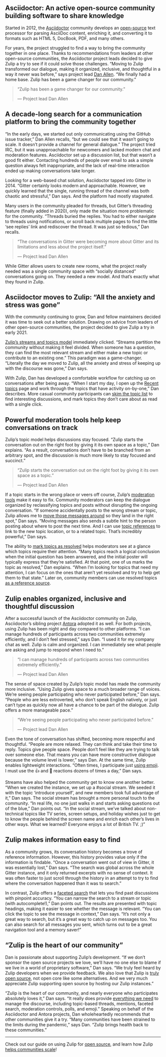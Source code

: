 ## Asciidoctor: An active open-source community building software to share knowledge

Started in 2012, the [Asciidoctor](https://asciidoctor.org) community develops
an [open-source](https://github.com/asciidoctor) text processor for parsing
AsciiDoc content, enriching it, and converting it to formats such as HTML 5,
DocBook, PDF, and many others.

For years, the project struggled to find a way to bring the community together
in one place. Thanks to recommendations from leaders at other open-source
communities, the Asciidoctor project leads decided to give Zulip a try to see if
it could solve those challenges. “Moving to Zulip transformed our dialogue,
making it organized, inclusive, and thoughtful in a way it never was before,”
says project lead [Dan Allen](https://github.com/mojavelinux). “We finally had a
home base. Zulip has been a game changer for our community.”


> “Zulip has been a game changer for our community.”
>
> — Project lead Dan Allen


## A decade-long search for a communication platform to bring the community together

“In the early days, we started out only communicating using the GitHub issue
tracker,” Dan Allen recalls, “but we could see that it wasn’t going to scale. It
doesn’t provide a channel for general dialogue.” The project tried IRC, but it
was unapproachable for newcomers and lacked modern chat and moderation features.
Asciidoctor set up a discussion list, but that wasn’t a good fit either.
Contacting hundreds of people over email to ask a simple question always felt
inappropriate, and the lack of real-time interaction ended up making
conversations take longer.

Looking for a web-based chat solution, Asciidoctor tapped into Gitter in 2014.
“Gitter certainly looks modern and approachable. However, we quickly learned
that the single, running thread of the channel was both chaotic and stressful,”
Dan says. And the platform had mostly stagnated.

Many users in the community pleaded for threads, but Gitter’s threading feature
(finally added in 2020), only made the situation more problematic for the
community. “Threads buried the replies. You had to either navigate to threads
using notifications, or scroll back multiple pages to find the little ‘see
replies’ link and rediscover the thread. It was just so tedious,” Dan recalls.


> “The conversations in Gitter were becoming more about Gitter and its
> limitations and less about the project itself.”
>
> — Project lead Dan Allen

While Gitter allows users to create new rooms, what the project really needed
was a single community space with “socially distanced” conversations going on.
They needed a new model. And that’s exactly what they found in Zulip.


## Asciidoctor moves to Zulip: “All the anxiety and stress was gone”

With the community continuing to grow, Dan and fellow maintainers decided it was
time to seek out a better solution. Drawing on advice from leaders of other
open-source communities, the project decided to give Zulip a try in early 2021.

[Zulip’s streams and topics model](/why-zulip/) immediately clicked. “Streams
partition the community without making it feel divided. When someone has a
question, they can find the most relevant stream and either make a new topic or
contribute to an existing one.” This paradigm was a game-changer. “Literally the
day we moved to Zulip, all the anxiety and stress of keeping up with the
discourse was gone,” Dan says.

With Zulip, Dan has developed a comfortable workflow for catching up on
conversations after being away. “When I start my day, I open up the [Recent
topics](/help/recent-conversations) page and work through the topics that have
activity on-by-one,” Dan describes. More casual community participants can [skim
the topic list](/help/reading-strategies) to find interesting discussions, and
mark topics they don’t care about as read with a single click.


## Powerful moderation tools help keep conversations on track

Zulip’s topic model helps discussions stay focused. “Zulip starts the
conversation out on the right foot by giving it its own space as a topic,” Dan
explains. “As a result, conversations don’t have to be branched from an
arbitrary spot, and the discussion is much more likely to stay focused and
succinct.”

> “Zulip starts the conversation out on the right foot by giving it its own
> space as a topic.”
>
> — Project lead Dan Allen

If a topic starts in the wrong place or veers off course, Zulip’s [moderation
tools](/help/moderating-open-organizations) make it easy to fix. Community
moderators can keep the dialogue organized by reclassifying topics and posts
without disrupting the ongoing conversation. “If someone accidentally posts to
the wrong stream or topic, Zulip allows me to [move those messages
around](/help/move-content-to-another-stream) so they land in the right spot,”
Dan says. “Moving messages also sends a subtle hint to the person posting about
where to post the next time. And I can use [topic
references](/help/link-to-a-message-or-conversation#link-to-a-stream-or-topic-within-zulip)
to link to the new topic location, or to a related topic. That’s incredibly
powerful,” Dan says.

The ability to [mark topics as resolved](/help/resolve-a-topic) helps moderators
see at a glance which topics require their attention. “Many topics reach a
logical conclusion when the initial question has been answered, and the initial
poster will typically express that they’re satisfied. At that point, one of us
marks the topic as resolved,” Dan explains. “When I’m looking for topics that
need my attention, I can focus on the ones that aren’t yet resolved and try to
help get them to that state.” Later on, community members can use resolved
topics [as a reference source](#zulip-makes-information-easy-to-find).


## Zulip enables organized, inclusive and thoughtful discussion

After a successful launch of the Asciidoctor community on Zulip, Asciidoctor’s
sibling project [Antora](https://antora.org) adopted it as well. For both
projects, using Zulip has been night and day compared to other platforms. “I can
manage hundreds of participants across two communities extremely efficiently,
and I don’t feel stressed,” says Dan. “I used it for my company chat as well.
Zulip is calm and organized. I can immediately see what people are asking
and jump to respond when I need to.”

> “I can manage hundreds of participants across two communities extremely
> efficiently.”
>
> — Project lead Dan Allen

The sense of space created by Zulip’s topic model has made the community more
inclusive. “Using Zulip gives space to a much broader range of voices.
We’re seeing people participating who never participated before,” Dan says.
“People who are less extroverted, who don’t speak English natively, or just
can’t type as quickly now all have a chance to be part of the dialogue. Zulip
offers a more manageable pace.”

> “We’re seeing people participating who never participated before.”
>
> — Project lead Dan Allen

Even the tone of conversation has shifted, becoming more respectful and
thoughtful. “People are more relaxed. They can think and take their time to
reply. Topics give people space. People don’t feel like they are trying to talk
over someone else. That means you can have more constructive dialogue because
the volume level is lower,” says Dan. At the same time, Zulip enables
lightweight interactions. “Often times, I participate just [using
emoji](/help/emoji-reactions). I must use the 👍 and 🎉 reactions dozens of
times a day,” Dan says.

Streams have also helped the community get to know one another better. “When we
created the instance, we set up a #social stream. We seeded it with the topic
‘introduce yourself’, and new members took full advantage of it,” Dan says. The
social stream has brought a more personal touch to the community. “In real life,
no one just walks in and starts asking questions out of the blue,” Dan points
out. “In the social stream, we’ve talked about non-technical topics like TV
series, screen setups, and holiday wishes just to get to know the people behind
the screen name and enrich each other’s lives in other ways. What we learned?
Everyone enjoys a lot of British TV. ;)”


## Zulip makes information easy to find

As a community grows, its conversation history becomes a trove of reference
information. However, this history provides value only if the information is
findable. “Once a conversation went out of view in Gitter, it was essentially
lost,” Dan says. “The search was global across the whole Gitter instance, and it
only returned excerpts with no sense of context. It was often faster to just
scroll through the history in an attempt to try to find where the conversation
happened than it was to search.”

In contrast, Zulip offers a [faceted search](/help/search-for-messages) that
lets you find past discussions with pinpoint accuracy. “You can narrow the
search to a stream or topic (with autocomplete!),” Dan points out. The results
are presented with topic headings, making it easier to see whether the message
is relevant. “You can click the topic to see the message in context,” Dan says.
“It’s not only a great way to search, but it’s a great way to catch up on
messages too. You can also search for all messages you sent, which turns out to
be a great navigation tool and a memory saver!”


## “Zulip is the heart of our community”

Dan is passionate about supporting Zulip’s development. “If we don’t sponsor the
open source projects we love, we’ll have no one else to blame if we live in a
world of proprietary software,” Dan says. “We truly feel heard by Zulip
developers when we provide feedback. We also love that Zulip is [truly open
source](https://blog.zulip.com/2021/04/28/why-zulip-is-on-github-sponsors/), not
open core like some alternatives. And we very much appreciate Zulip supporting
open source by hosting our Zulip instances.”

“Zulip is the heart of our community, and nearly everyone who participates
absolutely loves it,” Dan says. “It really does provide [everything we
need](/features/) to manage the discourse, including topic-based threads,
mentions, faceted search, moderation controls, polls, and emoji.” Speaking on
behalf of the Asciidoctor and Antora projects, Dan wholeheartedly recommends
that other communities give it a try. “Many communities have been strained to
the limits during the pandemic,” says Dan. “Zulip brings health back to these
communities.”

---

Check out our guide on using Zulip for [open source](/for/open-source/), and
learn how Zulip [helps communities scale](/for/communities/)!
